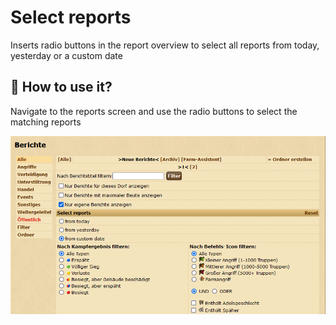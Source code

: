 # Select reports

Inserts radio buttons in the report overview to select all reports from today, yesterday or a custom date

## 🚀 How to use it?
Navigate to the reports screen and use the radio buttons to select the matching reports

![image info](./screenshot.png)
